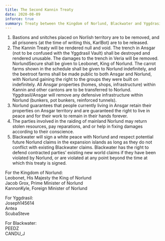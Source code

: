 ```yaml
---
title: The Second Kannin Treaty
date: 2020-08-09
inforce: true
summary: Treaty between the Kingdom of Norlund, Blackwater and Yggdrasil.
---
```


1. Bastions and snitches placed on Norlish territory are to be removed, and all prisoners (at the time of writing this, KarlBot) are to be released.
2. The Kannin Treaty will be rendered null and void. The trench in Ansgar (not to be confused with the Yggdrasil Vault) shall be destroyed and rendered unusable. The damages to the trench in Veria will be removed. NorlundSecure shall be given to Leobonet, King of Norlund. The carrot farms shown in the schedule shall be given to Norlund indefinitely, and the beetroot farms shall be made public to both Ansgar and Norlund, with Norlund gaining the right to the groups they were built on indefinitely. All Ansgar properties (homes, shops, infrastructure) within Kannin and other cantons are to be transferred to Norlund. Yggdrasil/Ansgar will remove any defensive infrastructure within Norlund (bunkers, pot bunkers, reinforced tunnels).
3. Norlund guarantees that people currently living in Ansgar retain their properties on Ansgar territory and are guaranteed the right to live in peace and for their work to remain in their hands forever.
4. The parties involved in the raiding of mainland Norlund may return stolen resources, pay reparations, and or help in fixing damages according to their conscience.
5. Blackwater will sign a white peace with Norlund and respect potential future Norlund claims in the expansion islands as long as they do not conflict with existing Blackwater claims. Blackwater has the right to defend contracted parties’ existing new world claims if they have been violated by Norlund, or are violated at any point beyond the time at which this treaty is signed.

For the Kingdom of Norlund: <br/>
Leobonet, His Majesty the King of Norlund <br/>
Jacob Grox, Prime Minister of Norlund <br/>
KannonKyle, Foreign Minister of Norlund

For Yggdrasil: <br/>
Joseph145614 <br/>
Antea <br/>
ScubaSteve

For Blackwater: <br/>
PEEDZ <br/>
CANDU_J